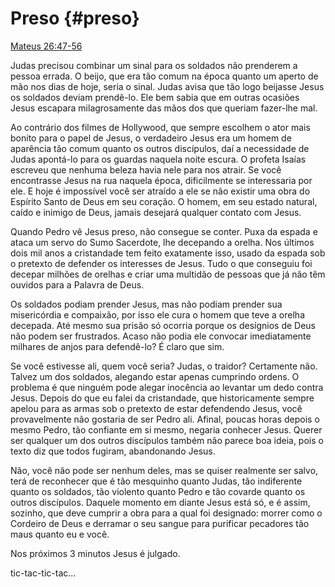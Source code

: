 # Preso {#preso}

[Mateus 26:47-56](http://bibliaonline.com.br/acf/mt/26/47-56)

Judas precisou combinar um sinal para os soldados não prenderem a pessoa errada. O beijo, que era tão comum na época quanto um aperto de mão nos dias de hoje, seria o sinal. Judas avisa que tão logo beijasse Jesus os soldados deviam prendê-lo. Ele bem sabia que em outras ocasiões Jesus escapara milagrosamente das mãos dos que queriam fazer-lhe mal.

Ao contrário dos filmes de Hollywood, que sempre escolhem o ator mais bonito para o papel de Jesus, o verdadeiro Jesus era um homem de aparência tão comum quanto os outros discípulos, daí a necessidade de Judas apontá-lo para os guardas naquela noite escura. O profeta Isaías escreveu que nenhuma beleza havia nele para nos atrair. Se você encontrasse Jesus na rua naquela época, dificilmente se interessaria por ele. E hoje é impossível você ser atraído a ele se não existir uma obra do Espírito Santo de Deus em seu coração. O homem, em seu estado natural, caído e inimigo de Deus, jamais desejará qualquer contato com Jesus.

Quando Pedro vê Jesus preso, não consegue se conter. Puxa da espada e ataca um servo do Sumo Sacerdote, lhe decepando a orelha. Nos últimos dois mil anos a cristandade tem feito exatamente isso, usado da espada sob o pretexto de defender os interesses de Jesus. Tudo o que conseguiu foi decepar milhões de orelhas e criar uma multidão de pessoas que já não têm ouvidos para a Palavra de Deus.

Os soldados podiam prender Jesus, mas não podiam prender sua misericórdia e compaixão, por isso ele cura o homem que teve a orelha decepada. Até mesmo sua prisão só ocorria porque os desígnios de Deus não podem ser frustrados. Acaso não podia ele convocar imediatamente milhares de anjos para defendê-lo? É claro que sim.

Se você estivesse ali, quem você seria? Judas, o traidor? Certamente não. Talvez um dos soldados, alegando estar apenas cumprindo ordens. O problema é que ninguém pode alegar inocência ao levantar um dedo contra Jesus. Depois do que eu falei da cristandade, que historicamente sempre apelou para as armas sob o pretexto de estar defendendo Jesus, você provavelmente não gostaria de ser Pedro ali. Afinal, poucas horas depois o mesmo Pedro, tão confiante em si mesmo, negaria conhecer Jesus. Querer ser qualquer um dos outros discípulos também não parece boa ideia, pois o texto diz que todos fugiram, abandonando Jesus.

Não, você não pode ser nenhum deles, mas se quiser realmente ser salvo, terá de reconhecer que é tão mesquinho quanto Judas, tão indiferente quanto os soldados, tão violento quanto Pedro e tão covarde quanto os outros discípulos. Daquele momento em diante Jesus está só, e é assim, sozinho, que deve cumprir a obra para a qual foi designado: morrer como o Cordeiro de Deus e derramar o seu sangue para purificar pecadores tão maus quanto eu e você.

Nos próximos 3 minutos Jesus é julgado.

tic-tac-tic-tac...